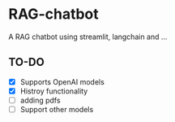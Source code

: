 # RAG-chatbot
A RAG chatbot using streamlit, langchain and ...


## TO-DO
- [x] Supports OpenAI models
- [x] Histroy functionality
- [ ] adding pdfs
- [ ] Support other models

